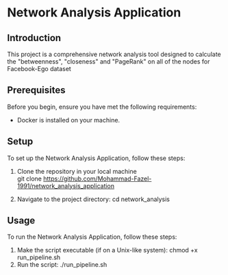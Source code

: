# Network Analysis Application

## Introduction
This project is a comprehensive network analysis tool designed to calculate the "betweenness", "closeness" and "PageRank" on all of the nodes for Facebook-Ego dataset

## Prerequisites
Before you begin, ensure you have met the following requirements:
- Docker is installed on your machine.

## Setup
To set up the Network Analysis Application, follow these steps:

1. Clone the repository in your local machine  
   git clone https://github.com/Mohammad-Fazel-1991/network_analysis_application

3.  Navigate to the project directory: cd network_analysis

## Usage
To run the Network Analysis Application, follow these steps:
1. Make the script executable (if on a Unix-like system):
   chmod +x run_pipeline.sh
2. Run the script:
   ./run_pipeline.sh 
   
  

